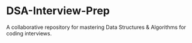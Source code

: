 # DSA-Interview-Prep
A collaborative repository for mastering Data Structures &amp; Algorithms for coding interviews.
